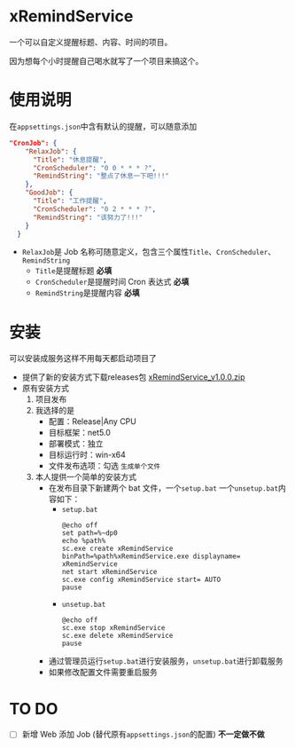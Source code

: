# xRemindService

一个可以自定义提醒标题、内容、时间的项目。

因为想每个小时提醒自己喝水就写了一个项目来搞这个。

# 使用说明

在`appsettings.json`中含有默认的提醒，可以随意添加

```JSON
"CronJob": {
    "RelaxJob": {
      "Title": "休息提醒",
      "CronScheduler": "0 0 * * * ?",
      "RemindString": "整点了休息一下吧!!!"
    },
    "GoodJob": {
      "Title": "工作提醒",
      "CronScheduler": "0 2 * * * ?",
      "RemindString": "该努力了!!!"
    }
  }
```

- `RelaxJob`是 Job 名称可随意定义，包含三个属性`Title`、`CronScheduler`、`RemindString`
  - `Title`是提醒标题 **必填**
  - `CronScheduler`是提醒时间 Cron 表达式 **必填**
  - `RemindString`是提醒内容 **必填**

# 安装

可以安装成服务这样不用每天都启动项目了

- 提供了新的安装方式下载releases包 [xRemindService_v1.0.0.zip](https://github.com/KanekiQAQ/xRemindService/releases/download/v1.0.0/xRemindService_v1.0.0.zip)
- 原有安装方式
    1. 项目发布
    2. 我选择的是
       - 配置：Release|Any CPU
       - 目标框架：net5.0
       - 部署模式：独立
       - 目标运行时：win-x64
       - 文件发布选项：勾选 `生成单个文件`
    3. 本人提供一个简单的安装方式
       - 在发布目录下新建两个 bat 文件，一个`setup.bat` 一个`unsetup.bat`内容如下：
         - `setup.bat`
           ```
           @echo off
           set path=%~dp0
           echo %path%
           sc.exe create xRemindService binPath=%path%xRemindService.exe displayname= xRemindService
           net start xRemindService
           sc.exe config xRemindService start= AUTO
           pause
           ```
         - `unsetup.bat`
           ```
           @echo off
           sc.exe stop xRemindService
           sc.exe delete xRemindService
           pause
           ```
       - 通过管理员运行`setup.bat`进行安装服务，`unsetup.bat`进行卸载服务
       - 如果修改配置文件需要重启服务

# TO DO

- [ ] 新增 Web 添加 Job (替代原有`appsettings.json`的配置) **不一定做不做**

